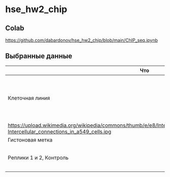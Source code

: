 # hse_hw2_chip

## Colab
https://github.com/dabardonov/hse_hw2_chip/blob/main/ChIP_seq.ipynb

## Выбранные данные 

| Что | Какой | Комментарий |
| ------------- | ------------- |--------------------|
| Клеточная линия | A549 | Раковые клетки эпителия легких 58-летнего мужчины с Кавказа
https://upload.wikimedia.org/wikipedia/commons/thumb/e/e8/Intercellular_connections_in_a549_cells.jpg/450px-Intercellular_connections_in_a549_cells.jpg|
| Гистоновая метка | H3K27ac | 1062 |
| Реплики 1 и 2, Контроль | ENCFF195ZFO, ENCFF734JYK, ENCFF151SVH | Для краткости - ZFO, JYK и SVH |

